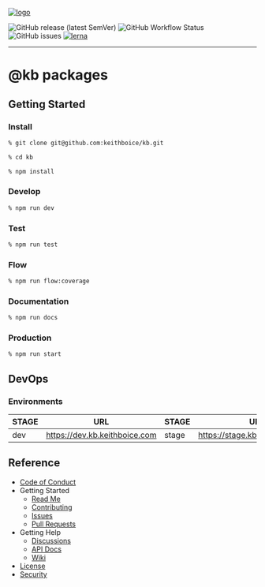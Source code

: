 [![logo](https://keithboice.github.io/.github/assets/logo.png)](https://raw.githubusercontent.com/keithboice/.github/docs/assets/logo.png)

![GitHub release (latest SemVer)](https://img.shields.io/github/v/release/keithboice/kb?sort=semver&style=for-the-badge)
![GitHub Workflow Status](https://img.shields.io/github/workflow/status/keithboice/kb/ci?style=for-the-badge)
![GitHub issues](https://img.shields.io/github/issues-raw/keithboice/kb?style=for-the-badge)
[![lerna](https://img.shields.io/badge/maintained%20with-lerna-cc00ff.svg?style=for-the-badge)](https://lerna.js.org/)

---

# @kb packages

## Getting Started

### Install

```bash
% git clone git@github.com:keithboice/kb.git

% cd kb

% npm install
```

### Develop

```bash
% npm run dev
```

### Test

```bash
% npm run test
```

### Flow

```bash
% npm run flow:coverage
```

### Documentation

```bash
% npm run docs
```

### Production

```bash
% npm run start
```

## DevOps

### Environments

| STAGE | URL                           | STAGE | URL                             | STAGE | URL                           |
| ----- | ----------------------------- | ----- | ------------------------------- | ----- | ----------------------------- |
| dev   | https://dev.kb.keithboice.com | stage | https://stage.kb.keithboice.com | prod  | https://www.kb.keithboice.com |

## Reference

-   [Code of Conduct](https://github.com/keithboice/kb/CODE_OF_CONDUCT.md)
-   Getting Started
    -   [Read Me](https://github.com/keithboice/kb/README.md)
    -   [Contributing](https://github.com/keithboice/kb/CONTRIBUTING.md)
    -   [Issues](https://github.com/keithboice/kb/issues)
    -   [Pull Requests](https://github.com/keithboice/kb/pulls)
-   Getting Help
    -   [Discussions](https://github.com/keithboice/kb/discussions)
    -   [API Docs](https://github.com/keithboice/kb/docs)
    -   [Wiki](https://github.com/keithboice/kb/wiki)
-   [License](https://github.com/keithboice/kb/LICENSE)
-   [Security](https://github.com/keithboice/kb/SECURITY.md)
